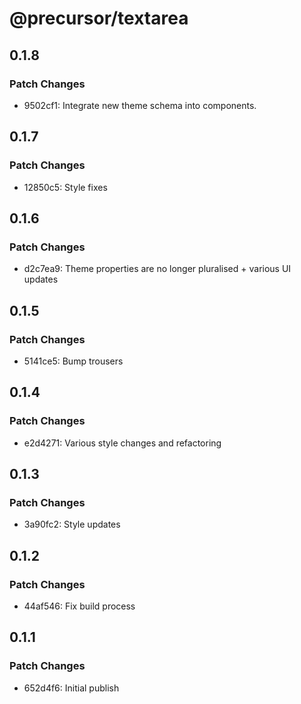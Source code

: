 # @precursor/textarea

## 0.1.8

### Patch Changes

-   9502cf1: Integrate new theme schema into components.

## 0.1.7

### Patch Changes

-   12850c5: Style fixes

## 0.1.6

### Patch Changes

-   d2c7ea9: Theme properties are no longer pluralised + various UI updates

## 0.1.5

### Patch Changes

-   5141ce5: Bump trousers

## 0.1.4

### Patch Changes

-   e2d4271: Various style changes and refactoring

## 0.1.3

### Patch Changes

-   3a90fc2: Style updates

## 0.1.2

### Patch Changes

-   44af546: Fix build process

## 0.1.1

### Patch Changes

-   652d4f6: Initial publish
